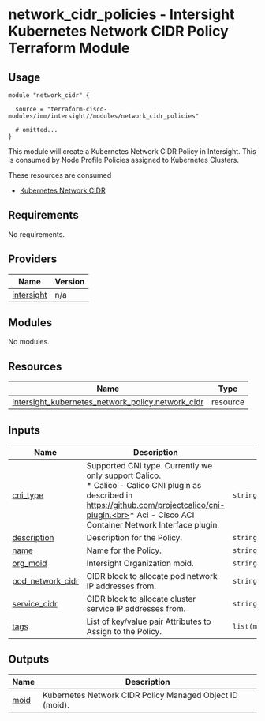 # network_cidr_policies - Intersight Kubernetes Network CIDR Policy Terraform Module

## Usage

```hcl
module "network_cidr" {

  source = "terraform-cisco-modules/imm/intersight//modules/network_cidr_policies"

  # omitted...
}
```

This module will create a Kubernetes Network CIDR Policy in Intersight.  This is consumed by Node Profile Policies assigned to Kubernetes Clusters.  

These resources are consumed

* [Kubernetes Network CIDR](https://registry.terraform.io/providers/CiscoDevNet/intersight/latest/docs/resources/kubernetes_network_policy)

<!-- BEGINNING OF PRE-COMMIT-TERRAFORM DOCS HOOK -->
## Requirements

No requirements.

## Providers

| Name | Version |
|------|---------|
| <a name="provider_intersight"></a> [intersight](#provider\_intersight) | n/a |

## Modules

No modules.

## Resources

| Name | Type |
|------|------|
| [intersight_kubernetes_network_policy.network_cidr](https://registry.terraform.io/providers/CiscoDevNet/intersight/latest/docs/resources/kubernetes_network_policy) | resource |

## Inputs

| Name | Description | Type | Default | Required |
|------|-------------|------|---------|:--------:|
| <a name="input_cni_type"></a> [cni\_type](#input\_cni\_type) | Supported CNI type. Currently we only support Calico.<br>* Calico - Calico CNI plugin as described in https://github.com/projectcalico/cni-plugin.<br>* Aci - Cisco ACI Container Network Interface plugin. | `string` | `"Calico"` | no |
| <a name="input_description"></a> [description](#input\_description) | Description for the Policy. | `string` | `""` | no |
| <a name="input_name"></a> [name](#input\_name) | Name for the Policy. | `string` | `"k8s_network_cidr"` | no |
| <a name="input_org_moid"></a> [org\_moid](#input\_org\_moid) | Intersight Organization moid. | `string` | n/a | yes |
| <a name="input_pod_network_cidr"></a> [pod\_network\_cidr](#input\_pod\_network\_cidr) | CIDR block to allocate pod network IP addresses from. | `string` | `"100.64.0.0/16"` | no |
| <a name="input_service_cidr"></a> [service\_cidr](#input\_service\_cidr) | CIDR block to allocate cluster service IP addresses from. | `string` | `"100.65.0.0/16"` | no |
| <a name="input_tags"></a> [tags](#input\_tags) | List of key/value pair Attributes to Assign to the Policy. | `list(map(string))` | `[]` | no |

## Outputs

| Name | Description |
|------|-------------|
| <a name="output_moid"></a> [moid](#output\_moid) | Kubernetes Network CIDR Policy Managed Object ID (moid). |
<!-- END OF PRE-COMMIT-TERRAFORM DOCS HOOK -->
